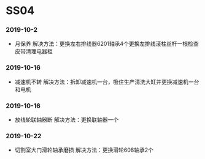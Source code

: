 ﻿# SS04
### 2019-10-2
* 月保养 解决方法：更换左右排线器6201轴承4个更换左排线滚柱丝杆一根检查皮带清理电器柜
### 2019-10-16
* 减速机不转 解决方法：拆卸减速机一台，吸住生产清洗大缸并更换减速机一台和电机
### 2019-10-16
* 放线轮联轴器断 解决方法：更换联轴器一个
### 2019-10-22
* 切割室大门滑轮轴承磨损 解决方法：更换滑轮608轴承2个





















